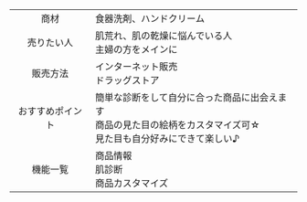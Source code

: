 |||
|:---:|---|
|商材|食器洗剤、ハンドクリーム|
|売りたい人|肌荒れ、肌の乾燥に悩んでいる人<br>主婦の方をメインに|
|販売方法|インターネット販売<br>ドラッグストア|
|おすすめポイント|簡単な診断をして自分に合った商品に出会えます<br>商品の見た目の絵柄をカスタマイズ可☆<br>見た目も自分好みにできて楽しい♪|
|機能一覧|商品情報<br>肌診断<br>商品カスタマイズ|

